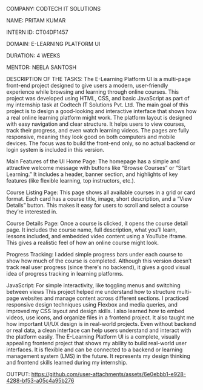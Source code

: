 COMPANY: CODTECH IT SOLUTIONS

NAME: PRITAM KUMAR

INTERN ID: CT04DF1457

DOMAIN: E-LEARNING PLATFORM UI

DURATION: 4 WEEKS

MENTOR: NEELA SANTOSH

DESCRIPTION OF THE TASKS: 
The E-Learning Platform UI is a multi-page front-end project designed to give users a modern, user-friendly experience while browsing and learning through online courses. This project was developed using HTML, CSS, and basic JavaScript as part of my internship task at Codtech IT Solutions Pvt. Ltd. The main goal of this project is to design a good-looking and interactive interface that shows how a real online learning platform might work.
The platform layout is designed with easy navigation and clear structure. It helps users to view courses, track their progress, and even watch learning videos. The pages are fully responsive, meaning they look good on both computers and mobile devices. The focus was to build the front-end only, so no actual backend or login system is included in this version.

 Main Features of the UI
Home Page:
The homepage has a simple and attractive welcome message with buttons like “Browse Courses” or “Start Learning.” It includes a header, banner section, and highlights of key features (like flexible learning, top instructors, etc.).

Course Listing Page:
This page shows all available courses in a grid or card format. Each card has a course title, image, short description, and a “View Details” button. This makes it easy for users to scroll and select a course they’re interested in.

Course Details Page:
Once a course is clicked, it opens the course detail page. It includes the course name, full description, what you’ll learn, lessons included, and embedded video content using a YouTube iframe. This gives a realistic feel of how an online course might look.

Progress Tracking:
I added simple progress bars under each course to show how much of the course is completed. Although this version doesn’t track real user progress (since there's no backend), it gives a good visual idea of progress tracking in learning platforms.

JavaScript: For simple interactivity, like toggling menus and switching between views
This project helped me understand how to structure multi-page websites and manage content across different sections. I practiced responsive design techniques using Flexbox and media queries, and improved my CSS layout and design skills. I also learned how to embed videos, use icons, and organize files in a frontend project.
It also taught me how important UI/UX design is in real-world projects. Even without backend or real data, a clean interface can help users understand and interact with the platform easily.
The E-Learning Platform UI is a complete, visually appealing frontend project that shows my ability to build real-world user interfaces. It is flexible and can be connected to a backend or learning management system (LMS) in the future. It represents my design thinking and frontend skills learned during my internship.

OUTPUT:
https://github.com/user-attachments/assets/6e0ebbb1-e928-4288-bf53-a05c4a95b276

